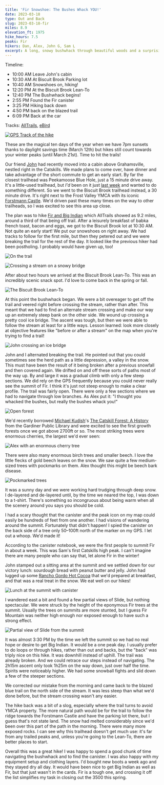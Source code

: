 ```yaml
---
title: 'Fir Snowshoe: The Bushes Whack YOU!'
date: 2023-03-18
type: Out and Back
slug: 2023-03-18-fir
miles: 8.9
elevation_ft: 1975
hike_hours: 7.5
peaks: Fir
hikers: Dan, Alex, John G, Sam L
excerpt: A long, snowy bushwhack through beautiful woods and a surprising first high peak.
---
```


Timeline:

- 10:00 AM Leave John's cabin
- 10:30 AM At Biscuit Brook Parking lot
- 10:40 AM Snowshoes on, hiking!
- 12:20 PM At the Biscuit Brook Lean-To
- 12:40 PM The Bushwhack begins!
- 2:55 PM Found the Fir canister
- 3:25 PM Hiking back down
- 4:50 PM back on the blazed trail
- 6:09 PM Back at the car

Tracks: [AllTrails], [eBird]

[![GPS Track of the hike]({{site.baseurl}}/assets/2023-03-18-fir/fir-track.png)]({{site.baseurl}}/map/?hike=2023-03-18-fir)

These are the magical ten days of the year when we have 7pm sunsets thanks to daylight savings time (March 12th) but hikes still count towards your winter peaks (until March 21st). Time to hit the trails!

Our friend [John] had recently moved into a cabin above Grahamsville, nestled right in the Catskills. We made plans to come over, have dinner and take advantage of the short commute to get an early start. By far the closest trailhead was Peekamoose Blue Hole, just a 15 minute drive away. It's a little-used trailhead, but _I'd_ been on it just [last week] and wanted to do something different. So we went to the Biscuit Brook trailhead instead, a 30 minute drive. It's right next to the Frost Valley YMCA with its iconic [Forstmann Castle]. We'd driven past these many times on the way to other trailheads, so I was excited to see this area up close.

The plan was to hike [Fir and Big Indian] which AllTrails showed as 9.2 miles, around a third of that being off trail. After a leisurely breakfast of babka french toast, bacon and eggs, we got to the Biscuit Brook lot at 10:30 AM. Not quite an early start! We put our snowshoes on right away. We had tracks to follow for the first mile, but then they petered out and we were breaking the trail for the rest of the day. It looked like the previous hiker had been postholing. I probably would have given up, too!

![On the trail]({{site.baseurl}}/assets/2023-03-18-fir/on-the-trail.jpeg)

![Crossing a stream on a snowy bridge]({{site.baseurl}}/assets/2023-03-18-fir/river-crossing.jpeg)

After about two hours we arrived at the Biscuit Brook Lean-To. This was an incredibly scenic snack spot. I'd love to come back in the spring or fall.

![The Biscuit Brook Lean-To]({{site.baseurl}}/assets/2023-03-18-fir/lean-to.jpeg)

At this point the bushwhack began. We were a bit overeager to get off the trail and veered right before crossing the stream, rather than after. This meant that we had to find an alternate stream crossing and make our way up an extremely steep bank on the other side. We wound up crossing a pretty cool ice bridge. The ascent was tough, but then we were able to follow the stream at least for a little ways. Lesson learned: look more closely at objective features like "before or after a stream" on the map when you're trying to find a trail!

![John crossing an ice bridge]({{site.baseurl}}/assets/2023-03-18-fir/ice-bridge.jpeg)

John and I alternated breaking the trail. He pointed out that you could sometimes see the herd path as a little depression, a valley in the snow. This must have been the result of it being broken after a previous snowfall and then covered again. We drifted on and off these sorts of paths most of the way up. By and large it was a gradual climb with only a few steep sections. We did rely on the GPS frequently because you could never really see the summit of Fir. I think it's just not steep enough to make a clear profile. The trail was fairly open. There were only a few sections where we had to navigate through low branches. As Alex put it: "I thought you whacked the bushes, but really the bushes whack you!"

![Open forest]({{site.baseurl}}/assets/2023-03-18-fir/open-forest.jpeg)

We'd recently borrowed [Michael Kudish]'s [The Catskill Forest: A History] from the Gardiner Public Library and were excited to see the first growth forests once we got above 2700ft or so. The most striking trees were enormous cherries, the largest we'd ever seen:

![Alex with an enormous cherry tree]({{site.baseurl}}/assets/2023-03-18-fir/alex-cherry.jpeg)

There were also many enormous birch trees and smaller beech. I love the little flecks of gold beech leaves on the snow. We saw quite a few medium-sized trees with pockmarks on them. Alex thought this might be beech bark disease.

![Pockmarked trees]({{site.baseurl}}/assets/2023-03-18-fir/pockmarked-trees.jpeg)

It was a sunny day and we were working hard trudging through deep snow. I de-layered and de-layered until, by the time we neared the top, I was down to a t-shirt. There's something so incongruous about being warm when all the scenery around you says you should be cold.

I had a scary thought that the canister and the peak icon on my map could easily be hundreds of feet from one another. I had visions of wandering around the summit. Fortunately that didn't happen! I spied the canister on the back side of a tree only 50–100ft north of the marker on my GPS. I let out a whoop. We'd made it!

According to the canister notebook, we were the first people to summit Fir in about a week. This was Sam's first Catskills high peak. I can't imagine there are many people who can say that, let alone Fir in the winter!

John stamped out a sitting area at the summit and we settled down for our victory lunch: sourdough bread with peanut butter and jelly. John had lugged up some [Rancho Gordo Hot Cocoa] that we'd prepared at breakfast, and that was a real treat in the snow. We eat well on our hikes!

![Lunch at the summit with canister]({{site.baseurl}}/assets/2023-03-18-fir/summit-lunch.jpeg)

I wandered east a bit and found a few partial views of Slide, but nothing spectacular. We were struck by the height of the eponymous Fir trees at the summit. Usually the trees on summits are more stunted, but I guess Fir Mountain was neither high enough nor exposed enough to have such a strong effect.

![Partial view of Slide from the summit]({{site.baseurl}}/assets/2023-03-18-fir/slide-view.jpeg)

It was almost 3:30 PM by the time we left the summit so we had no real hope or desire to get Big Indian. It would be a one peak day. I usually prefer to do loops or through hikes, rather than out and backs, but the "back" was triply nice on this hike. It was downhill instead of uphill. The trail was already broken. And we could retrace our steps instead of navigating. The 2h15m ascent only took 1h25m on the way down, just over half the time. Spirits were noticeably higher. We had some snowball fights and slid down a few of the steeper sections.

We corrected our mistake from the morning and came back to the blazed blue trail on the north side of the stream. It was less steep than what we'd done before, but the stream crossing wasn't any easier.

The hike back was a bit of a slog, especially where the trail turns to avoid YMCA property. The more natural path would be for the trail to follow the ridge towards the Forstmann Castle and have the parking lot there, but I guess that's not state land. The snow had melted considerably since we'd been over this part of the path in the morning. There were many more exposed rocks. I can see why this trailhead doesn't get much use: it's far from any trailed peaks and, unless you're going to the Lean-To, there are better places to start.

Overall this was a great hike! I was happy to spend a good chunk of time navigating the bushwhack and to find the canister. I was also happy with my equipment setup and clothing layers. I'd bought new boots a week ago and they stayed dry all day. It would have been nice to get Big Indian as well as Fir, but that just wasn't in the cards. Fir is a tough one, and crossing it off the list simplifies my task in closing out the 3500 this spring.

<!--
- Crazy first peak for Sam!
- Lesson learned: look at landscape features for bushwhack turnoff
- Lesson learned: the "back" is triply easier on a snowshoe bushwhack
- Lesson learned: some of the features to look for when trying to find a herd path in the snow
- The Biscuit Brook Lean-To is cool; I'd love to come back and visit in another season.
- The first part of this trail felt contrived due to the YMCA property.
- We never really saw the peak of Fir which made navigation hard. Fortunately "just go up" mostly worked.
- We were the first people to the summit in six days, also the first in the register book in that long. There's really no reason to use this trailhead.
- Trees at the summit were surprisingly tall.
- The old growth forest was beautiful. The giant cherry and birch trees were the most striking thing about it.
- Got down to our t-shirts by the top; up to 24" of snow at points
- I was mostly happy with my equipment / clothing. My new boots did great.
- The hike back was a bit of a slog; snow had melted noticeably near the trailhead since we left
- This is the magical ten days between the DST change and the official end of winter. Sunset was around 7pm. Hikes feel like they count double now.
-->

[AllTrails]: https://www.alltrails.com/explore/recording/evening-hike-328e5d4--115
[eBird]: https://ebird.org/checklist/S131371019
[john]: https://www.instagram.com/studioglagola/
[last week]: /catskills/2023/03/09/2023-03-09-winter-six.html
[fir and big indian]: https://www.alltrails.com/explore/map/fir-and-big-indian-via-biscuit-brook-201d546
[michael kudish]: https://www.mknhp.org/
[The Catskill Forest: A History]: https://www.amazon.com/Catskill-Forest-History-Michael-Kudish/dp/1930098022
[Rancho Gordo Hot Cocoa]: https://www.ranchogordo.com/products/chocolate-stoneground-chocolate
[Forstmann Castle]: https://frostvalley.org/lodging/forstmann-castle/
